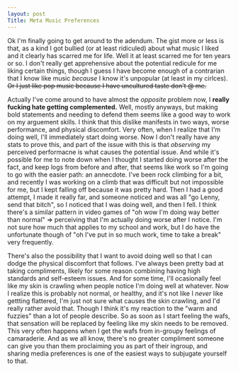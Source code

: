 ```yaml
---
layout: post
Title: Meta Music Preferences
---
```

Ok I'm finally going to get around to the adendum. The gist more or less is that, as a kind I got bullied (or at least ridiculed) about what music I liked and it clearly has scarred me for life. Well it at least scarred me for ten years or so. I don't really get apprehensive about the potential redicule for me liking certain things, though I guess I have become enough of a contrarian that I know like music *because* I know it's unpopular (at least in my cirlces). ~~Or I just like pop music because I have uncultured taste don't @ me.~~ 

Actually I've come around to have almost the *opposite* problem now, I **really fucking hate getting complemented.** Well, mostly anyways, but making bold statements and needing to defend them seems like a good way to work on my arguement skills. I think that this dislike manifests in two ways, worse performance, and physical discomfort. Very often, when I realize that I'm doing well, I'll immediately start doing worse. Now I don't really have any stats to prove this, and part of the issue with this is that *observing* my perceived performacne is what causes the potential issue. And while it's possible for me to note down when I thought I started doing worse after the fact, and keep logs from before and after, that seems like work so I'm going to go with the easier path: an annecdote. I've been rock climbing for a bit, and recently I was working on a climb that was difficult but not impossible for me, but I kept falling off because it was pretty hard. Then I had a good attempt, I made it really far, and someone noticed and was all "go Lenny, send that bitch", so I noticed that I was doing well, and then I fell. I think there's a similar pattern in video games of "oh wow I'm doing way better than normal" => perceiving that I'm actually doing worse after I notice. I'm not sure how much that applies to my school and work, but I do have the unfortunate though of "oh I've put in so much work, time to take a break" very frequently. 

There's also the possibility that I want to avoid doing well so that I can dodge the physical discomfort that follows. I've always been pretty bad at taking compliments, likely for some reason combining having high standards and self-esteem issues. And for some time, I'll ocasionally feel like my skin is crawling when people notice I'm doing well at whatever. Now I realize this is probably not normal, or healthy, and it's not like I *never* like gettting flattered, I'm just not sure what causes the skin crawling, and I'd really rather avoid that. Though I think it's my reaction to the "warm and fuzzies" than a lot of people describe. So as soon as I start feeling the wafs, that sensation will be replaced by feeling like my skin needs to be removed. This very often happens when I get the wafs from in-groupy feelings of camaraderie. And as we all know, there's no greater compliment someone can give you than them proclaiming you as part of their ingroup, and sharing media preferences is one of the easiest ways to subjugate yourself to that. 